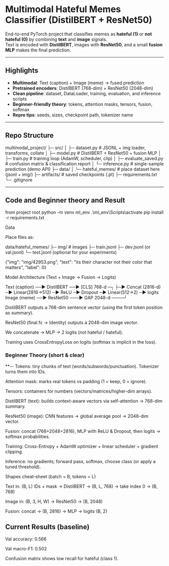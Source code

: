 ﻿# Multimodal Hateful Memes Classifier (DistilBERT + ResNet50)

End-to-end PyTorch project that classifies memes as **hateful (1)** or **not hateful (0)** by combining **text** and **image** signals.  
Text is encoded with **DistilBERT**, images with **ResNet50**, and a small **fusion MLP** makes the final prediction.

---

## Highlights
- **Multimodal**: Text (caption) + Image (meme) → fused prediction  
- **Pretrained encoders**: DistilBERT (768-dim) + ResNet50 (2048-dim)  
- **Clean pipeline**: dataset, DataLoader, training, evaluation, and inference scripts  
- **Beginner-friendly theory**: tokens, attention masks, tensors, fusion, softmax  
- **Repro tips**: seeds, sizes, checkpoint path, tokenizer name

---

## Repo Structure
multimodal_project/
├─ src/
│ ├─ dataset.py # JSONL + img loader, transforms, collate
│ ├─ model.py # DistilBERT + ResNet50 + fusion MLP
│ ├─ train.py # training loop (AdamW, scheduler, clip)
│ ├─ evaluate_saved.py # confusion matrix & classification report
│ └─ inference.py # single-sample prediction (demo API)
├─ data/
│ └─ hateful_memes/ # place dataset here (jsonl + img/)
├─ artifacts/ # saved checkpoints (.pt)
├─ requirements.txt
└─ .gitignore


---

## Code and Beginner theory and Result
from project root
python -m venv ml_env
.\ml_env\Scripts\activate
pip install -r requirements.txt

Data

Place files as:

data/hateful_memes/
  ├─ img/             # images
  ├─ train.jsonl
  ├─ dev.jsonl   (or val.jsonl)
  └─ test.jsonl  (optional for your experiments)

{"img": "img/42953.png", "text": "its their character not their color that matters", "label": 0}

Model Architecture (Text + Image → Fusion → Logits)

Text (caption) ──► DistilBERT ──► [CLS] 768-d ─┐
                                                 ├─► Concat (2816-d) ─► Linear(2816→512) ─► ReLU ─► Dropout ─► Linear(512→2) ─► logits
Image (meme)  ──► ResNet50  ───► GAP 2048-d ────┘


DistilBERT outputs a 768-dim sentence vector (using the first token position as summary).

ResNet50 (final fc → Identity) outputs a 2048-dim image vector.

We concatenate → MLP → 2 logits (not hateful / hateful).

Training uses CrossEntropyLoss on logits (softmax is implicit in the loss).

### Beginner Theory (short & clear)
**--
  Tokens: tiny chunks of text (words/subwords/punctuation). Tokenizer turns them into IDs.
  
  Attention mask: marks real tokens vs padding (1 = keep, 0 = ignore).
  
  Tensors: containers for numbers (vectors/matrices/higher-dim arrays).
  
  DistilBERT (text): builds context-aware vectors via self-attention → 768-dim summary.
  
  ResNet50 (image): CNN features → global average pool → 2048-dim vector.
  
  Fusion: concat (768+2048=2816), MLP with ReLU & Dropout, then logits → softmax probabilities.
  
  Training: Cross-Entropy + AdamW optimizer + linear scheduler + gradient clipping.
  
  Inference: no gradients; forward pass, softmax, choose class (or apply a tuned threshold).
  
  Shapes cheat-sheet (batch = B, tokens = L)
  
  Text in: (B, L) IDs + mask → DistilBERT → (B, L, 768) → take index 0 → (B, 768)
  
  Image in: (B, 3, H, W) → ResNet50 → (B, 2048)
  
  Fusion: concat → (B, 2816) → MLP → logits (B, 2)


## Current Results (baseline)

  Val accuracy: 0.566
  
  Val macro-F1: 0.502
  
  Confusion matrix shows low recall for hateful (class 1).
